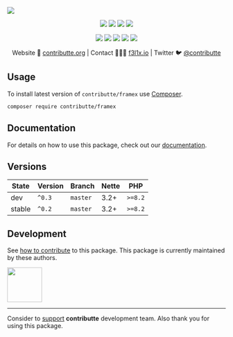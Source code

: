 ![](https://heatbadger.now.sh/github/readme/contributte/framex/)

<p align=center>
  <a href="https://github.com/contributte/framex/actions"><img src="https://badgen.net/github/checks/contributte/framex/master?cache=300"></a>
  <a href="https://coveralls.io/r/contributte/framex"><img src="https://badgen.net/coveralls/c/github/contributte/framex?cache=300"></a>
  <a href="https://packagist.org/packages/contributte/framex"><img src="https://badgen.net/packagist/dm/contributte/framex"></a>
  <a href="https://packagist.org/packages/contributte/framex"><img src="https://badgen.net/packagist/v/contributte/framex"></a>
</p>
<p align=center>
  <a href="https://packagist.org/packages/contributte/framex"><img src="https://badgen.net/packagist/php/contributte/framex"></a>
  <a href="https://github.com/contributte/framex"><img src="https://badgen.net/github/license/contributte/framex"></a>
  <a href="https://bit.ly/ctteg"><img src="https://badgen.net/badge/support/gitter/cyan"></a>
  <a href="https://bit.ly/cttfo"><img src="https://badgen.net/badge/support/forum/yellow"></a>
  <a href="https://contributte.org/partners.html"><img src="https://badgen.net/badge/sponsor/donations/F96854"></a>
</p>

<p align=center>
Website 🚀 <a href="https://contributte.org">contributte.org</a> | Contact 👨🏻‍💻 <a href="https://f3l1x.io">f3l1x.io</a> | Twitter 🐦 <a href="https://twitter.com/contributte">@contributte</a>
</p>

## Usage

To install latest version of `contributte/framex` use [Composer](https://getcomposer.org).

```bash
composer require contributte/framex
```

## Documentation

For details on how to use this package, check out our [documentation](.docs).

## Versions

| State       | Version | Branch   | Nette | PHP     |
|-------------|---------|----------|-------|---------|
| dev         | `^0.3`  | `master` | 3.2+  | `>=8.2` |
| stable      | `^0.2`  | `master` | 3.2+  | `>=8.2` |

## Development

See [how to contribute](https://contributte.org) to this package. This package is currently maintained by these authors.

<a href="https://github.com/f3l1x">
    <img width="80" height="80" src="https://avatars2.githubusercontent.com/u/538058?v=3&s=80">
</a>

-----

Consider to [support](https://contributte.org/partners) **contributte** development team.
Also thank you for using this package.
